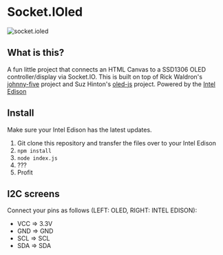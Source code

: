 Socket.IOled
========================

![socket.ioled](http://.png)

## What is this?

A fun little project that connects an HTML Canvas to a SSD1306 OLED controller/display via Socket.IO. This is built on top of Rick Waldron's [johnny-five](https://github.com/rwaldron/johnny-five) project and Suz Hinton's [oled-js](https://github.com/noopkat/oled-js) project. Powered by the [Intel Edison](http://www.intel.com/content/www/us/en/do-it-yourself/edison.html)

## Install 

Make sure your Intel Edison has the latest updates.

1. Git clone this repository and transfer the files over to your Intel Edison
2. `npm install`
3. `node index.js`
4. ???
5. Profit

## I2C screens
Connect your pins as follows (LEFT: OLED, RIGHT: INTEL EDISON):

+ VCC => 3.3V
+ GND => GND
+ SCL => SCL
+ SDA => SDA